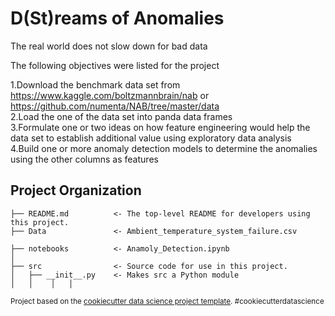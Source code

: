 # D(St)reams of Anomalies
The real world does not slow down for bad data

The following objectives were listed for the project


1.Download the benchmark data set from https://www.kaggle.com/boltzmannbrain/nab or https://github.com/numenta/NAB/tree/master/data <br>
2.Load the one of the data set into panda data frames<br>
3.Formulate one or two ideas on how feature engineering would help the data set to establish additional value using exploratory data analysis<br>
4.Build one or more anomaly detection models to determine the anomalies using the other columns as features<br>

Project Organization
------------

    ├── README.md          <- The top-level README for developers using this project.
    ├── Data               <- Ambient_temperature_system_failure.csv
                          
    ├── notebooks          <- Anamoly_Detection.ipynb
    │
    ├── src                <- Source code for use in this project.
    │   ├── __init__.py    <- Makes src a Python module
    │   │    │   │

<p><small>Project based on the <a target="_blank" href="https://drivendata.github.io/cookiecutter-data-science/">cookiecutter data science project template</a>. #cookiecutterdatascience</small></p>